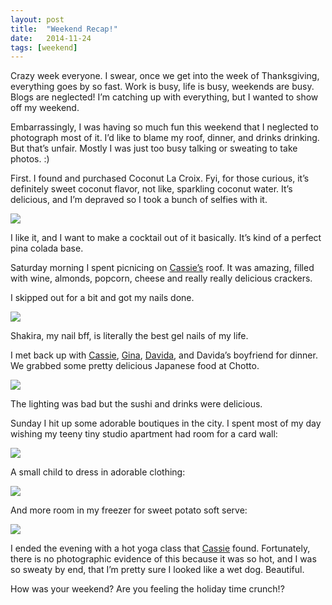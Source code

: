 ```yaml
---
layout: post
title:  "Weekend Recap!"
date:   2014-11-24
tags: [weekend]
---
```


Crazy week everyone. I swear, once we get into the week of Thanksgiving, everything goes by so fast. Work is busy, life is busy, weekends are busy. Blogs are neglected! I’m catching up with everything, but I wanted to show off my weekend.

Embarrassingly, I was having so much fun this weekend that I neglected to photograph most of it. I’d like to blame my roof, dinner, and drinks drinking. But that’s unfair. Mostly I was just too busy talking or sweating to take photos. :)

First. I found and purchased Coconut La Croix. Fyi, for those curious, it’s definitely sweet coconut flavor, not like, sparkling coconut water. It’s delicious, and I’m depraved so I took a bunch of selfies with it.

![](https://lh6.googleusercontent.com/-749YElqnPcw/VG98q0_EIWI/AAAAAAAAPFU/-L6U6vEOomU/s672-no/IMG_4779-MIX.jpg)

I like it, and I want to make a cocktail out of it basically. It’s kind of a perfect pina colada base. 

Saturday morning I spent picnicing on [Cassie’s](//www.almostgettingittogether.com) roof. It was amazing, filled with wine, almonds, popcorn, cheese and really really delicious crackers.

I skipped out for a bit and got my nails done.

![](https://lh3.googleusercontent.com/Kb8g2v_QWkhoxYBV6piW6QtW-bwLtCPP45guxJANXl4=w600-h716-no)

Shakira, my nail bff, is literally the best gel nails of my life.

I met back up with [Cassie](http://www.almostgettingitogether.com), [Gina](http://www.instagram.com/ginamarie_hlc), [Davida](http://www.thehealthymaven.com), and Davida’s boyfriend for dinner. We grabbed some pretty delicious Japanese food at Chotto.

![](https://lh6.googleusercontent.com/3i-e9adLTdEoaRoruobJUn8Ji-Wo1V5l2peQEG4-8O8=w640-h522-no)

The lighting was bad but the sushi and drinks were delicious.

Sunday I hit up some adorable boutiques in the city. I spent most of my day wishing my teeny tiny studio apartment had room for a card wall:

![](https://lh3.googleusercontent.com/nR6pU8SvtbgdVKxZGSKdXQcMg5bFTNeOqR8VR38CPPA=w955-h716-no)

A small child to dress in adorable clothing:

![](https://lh5.googleusercontent.com/d50zW0-o7ULW492AVl4cVNs-pEo4LVpDOH-zSZVG514=w415-h716-no)

And more room in my freezer for sweet potato soft serve:

![](https://lh4.googleusercontent.com/O9m3ae_yhlKDK6oXpQ53cL3CNOjX14aWClY4nOkZsuk=w639-h716-no)

I ended the evening with a hot yoga class that [Cassie](//www.almostgettingittogether.com) found. Fortunately, there is no photographic evidence of this because it was so hot, and I was so sweaty by end, that I’m pretty sure I looked like a wet dog. Beautiful.

How was your weekend? Are you feeling the holiday time crunch!?


